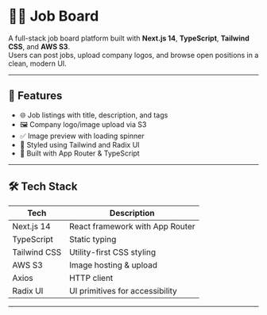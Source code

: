 # 🧑‍💼 Job Board

A full-stack job board platform built with **Next.js 14**, **TypeScript**, **Tailwind CSS**, and **AWS S3**.  
Users can post jobs, upload company logos, and browse open positions in a clean, modern UI.

---

## 🚀 Features

- 🌐 Job listings with title, description, and tags
- 🖼️ Company logo/image upload via S3
- ✅ Image preview with loading spinner
- 🎨 Styled using Tailwind and Radix UI
- 🧠 Built with App Router & TypeScript

---

## 🛠 Tech Stack

| Tech            | Description                      |
|-----------------|----------------------------------|
| Next.js 14      | React framework with App Router  |
| TypeScript      | Static typing                    |
| Tailwind CSS    | Utility-first CSS styling        |
| AWS S3          | Image hosting & upload           |
| Axios           | HTTP client                      |
| Radix UI        | UI primitives for accessibility  |

---
